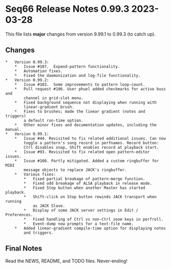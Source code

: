 # Seq66 Release Notes 0.99.3 2023-03-28

This file lists __major__ changes from version 9.99.1 to 0.99.3 (to catch up).

## Changes

    *   Version 0.99.3:
        *   Issue #107.  Expand-pattern functionality.
        *   Automation fixes.
        *   Fixed the daemonization and log-file functionality.
    *   Version 0.99.2:
        *   Issue #103.  Some improvements to pattern loop-count.
        *   Pull request #106. User phuel added checkmarks for active buss and
            channel in grid-slot menu.
        *   Fixed background sequence not displaying when running with
            linear-gradient brush.
        *   Fixes to brushes; made the linear gradient (notes and triggers)
            a default run-time option.
        *   Other minor fixes and documentation updates, including the manual.
    *   Version 0.99.1:
        *   Issue #44. Revisited to fix related additional issues. Can now
            toggle a pattern's song record in perfnames. Record button:
            Ctrl disables snap, Shift enables record at playback start.
        *   Issue #93. Revisited to fix related open pattern-editor issues.
        *   Issue #100. Partly mitigated. Added a custom ringbuffer for MIDI
            message objects to replace JACK's ringbuffer.
        *   Various fixes:
            *   Fixed partial breakage of pattern-merge function.
            *   Fixed odd breakage of ALSA playback in release mode.
            *   Fixed Stop button when another Master has started playback.
            *   Shift-click on Stop button rewinds JACK transport when running
                as JACK Slave.
            *   Display of some JACK server settings in Edit / Preferences.
            *   Fixed handling of Ctrl vs non-Ctrl zoom keys in perfroll.
            *   Event-dump now prompts for a text-file name.
        *   Added linear-gradient compile-time option for displaying notes
            and triggers.

## Final Notes

Read the NEWS, README, and TODO files.  Never-ending!

